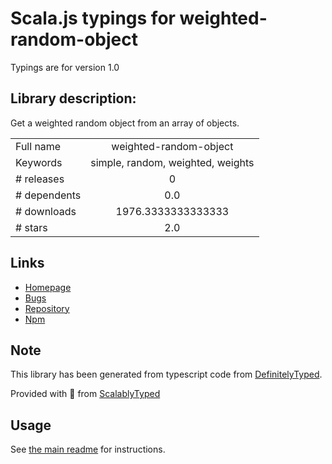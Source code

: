 
# Scala.js typings for weighted-random-object

Typings are for version 1.0

## Library description:
Get a weighted random object from an array of objects.

|                    |                 |
| ------------------ | :-------------: |
| Full name          | weighted-random-object |
| Keywords           | simple, random, weighted, weights |
| # releases         | 0 |
| # dependents       | 0.0 |
| # downloads        | 1976.3333333333333 |
| # stars            | 2.0 |

## Links
- [Homepage](https://github.com/misund/weighted-random-object#readme)
- [Bugs](https://github.com/misund/weighted-random-object/issues)
- [Repository](https://github.com/misund/weighted-random-object)
- [Npm](https://www.npmjs.com/package/weighted-random-object)
    


## Note
This library has been generated from typescript code from [DefinitelyTyped](https://definitelytyped.org).

Provided with :purple_heart: from [ScalablyTyped](https://github.com/oyvindberg/ScalablyTyped)

## Usage
See [the main readme](../../readme.md) for instructions.


